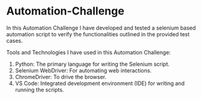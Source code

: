 # Automation-Challenge

In this Automation Challenge I have developed and tested a selenium based automation script to verify the functionalities outlined in the provided test cases.

Tools and Technologies  I have used in this Automation Challenge: 
1. Python: The primary language for writing the Selenium script.
2. Selenium WebDriver: For automating web interactions.
3. ChromeDriver: To drive the browser.
4. VS Code: Integrated development environment (IDE) for writing and running the scripts.
